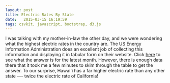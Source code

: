 ```yaml
---
layout: post
title: Electric Rates By State
date:   2015-03-15 16:19:59
tags: csvkit, javascript, bootstrap, d3.js
---
```


I was talking with my mother-in-law the other day, and we were wondering what
the highest electric rates in the country are. The US Energy Information
Administration does an excellent job of collecting this information and
displaying it in tabular form on their website. Click [here][eiamon] to see
what the answer is for the latest month. However, there is enough data there
that it took me a few minutes to skim through the table to get the answer. To
our surprise, Hawai'i has a far higher electric rate than any other state ---
twice the electric rate of California!


[eiamon]: http://www.eia.gov/electricity/monthly/epm_table_grapher.cfm?t=epmt_5_6_a
